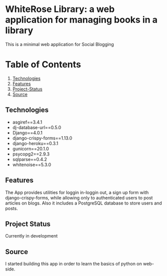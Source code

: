 # WhiteRose Library: a web application for managing books in a library

This is a minimal web application for Social Blogging

# Table of Contents
1. [Technologies](#technologies)
2. [Features](#features)
3. [Project-Status](#project-status)
4. [Source](#source)

## Technologies

* asgiref==3.4.1
* dj-database-url==0.5.0
* Django==4.0.1
* django-crispy-forms==1.13.0
* django-heroku==0.3.1
* gunicorn==20.1.0
* psycopg2==2.9.3
* sqlparse==0.4.2
* whitenoise==5.3.0


## Features 

The App provides utilities for loggin in-loggin out, a sign up form with django-crispy-forms, while allowing only to authenticated users to post articles on blogs.
Also it includes a PostgreSQL database to store users and posts.

## Project Status

Currently in development

## Source

I started building this app in order to learn the basics of python on web-side.
